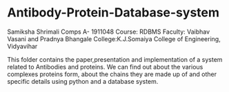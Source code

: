 # Antibody-Protein-Database-system
Samiksha Shrimali
Comps A- 1911048
Course: RDBMS
Faculty: Vaibhav Vasani and Pradnya Bhangale
College:K.J.Somaiya College of Engineering, Vidyavihar

This folder contains the paper,presentation and implementation of a system related to Antibodies and proteins.
We can find out about the various complexes proteins form, about the chains they are made up of and other specific details using python and a database system.
